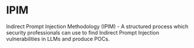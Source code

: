# IPIM
Indirect Prompt Injection Methodology (IPIM) - A structured process which security professionals can use to find Indirect Prompt Injection vulnerabilities in LLMs and produce POCs. 
